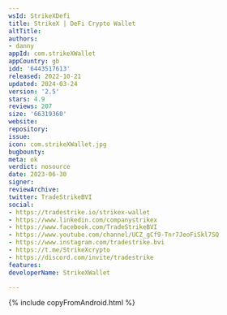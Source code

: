 ```yaml
---
wsId: StrikeXDefi
title: StrikeX | DeFi Crypto Wallet
altTitle: 
authors:
- danny
appId: com.strikeXWallet
appCountry: gb
idd: '6443517613'
released: 2022-10-21
updated: 2024-03-24
version: '2.5'
stars: 4.9
reviews: 207
size: '66319360'
website: 
repository: 
issue: 
icon: com.strikeXWallet.jpg
bugbounty: 
meta: ok
verdict: nosource
date: 2023-06-30
signer: 
reviewArchive: 
twitter: TradeStrikeBVI
social:
- https://tradestrike.io/strikex-wallet
- https://www.linkedin.com/companystrikex
- https://www.facebook.com/TradeStrikeBVI
- https://www.youtube.com/channel/UCZ_gCf9-Tnr7JeoFiSkl7SQ
- https://www.instagram.com/tradestrike.bvi
- https://t.me/StrikeXcrypto
- https://discord.com/invite/tradestrike
features: 
developerName: StrikeXWallet

---
```


{% include copyFromAndroid.html %}
